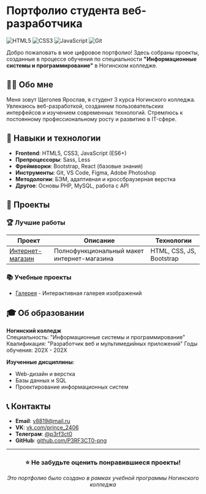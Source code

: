# Портфолио студента веб-разработчика

![HTML5](https://img.shields.io/badge/HTML5-E34F26?style=for-the-badge&logo=html5&logoColor=white)
![CSS3](https://img.shields.io/badge/CSS3-1572B6?style=for-the-badge&logo=css3&logoColor=white)
![JavaScript](https://img.shields.io/badge/JavaScript-F7DF1E?style=for-the-badge&logo=javascript&logoColor=black)
![Git](https://img.shields.io/badge/Git-F05032?style=for-the-badge&logo=git&logoColor=white)

Добро пожаловать в мое цифровое портфолио! Здесь собраны проекты, созданные в процессе обучения по специальности **"Информационные системы и программирование"** в Ногинском колледже.

## 👨‍🎓 Обо мне

Меня зовут Щеголев Ярослав, я студент 3 курса Ногинского колледжа. Увлекаюсь веб-разработкой, созданием пользовательских интерфейсов и изучением современных технологий. Стремлюсь к постоянному профессиональному росту и развитию в IT-сфере.

## 🚀 Навыки и технологии

- **Frontend**: HTML5, CSS3, JavaScript (ES6+)
- **Препроцессоры**: Sass, Less
- **Фреймворки**: Bootstrap, React (базовые знания)
- **Инструменты**: Git, VS Code, Figma, Adobe Photoshop
- **Методологии**: БЭМ, адаптивная и кроссбраузерная верстка
- **Другое**: Основы PHP, MySQL, работа с API

## 📂 Проекты

### 🏆 Лучшие работы

| Проект | Описание | Технологии |
|--------|----------|------------|
| [Интернет-магазин](project1/) | Полнофункциональный макет интернет-магазина | HTML, CSS, JS, Bootstrap |

### 📚 Учебные проекты

- [Галерея](projects/gallery/) - Интерактивная галерея изображений


## 🎓 Об образовании

**Ногинский колледж**  
Специальность: "Информационные системы и программирование"  
Квалификация: "Разработчик веб и мультимедийных приложений"
Годы обучения: 202X - 202X

**Изученные дисциплины**:
- Web-дизайн и верстка
- Базы данных и SQL
- Проектирование информационных систем

## 📞 Контакты

- **Email**: [y8819@mail.ru](y8819@mail.ru)
- **VK**: [vk.com/prince_2406]([(https://vk.com/prince_2406))
- **Телеграм**: [@p3rf3ct0](https://t.me/@p3rf3ct0)
- **GitHub**: [github.com/P3RF3CT0-png](https://github.com/P3RF3CT0-png)

---

<div align="center">

### ⭐ Не забудьте оценить понравившиеся проекты!

*Это портфолио было создано в рамках учебной программы Ногинского колледжа*

</div>
